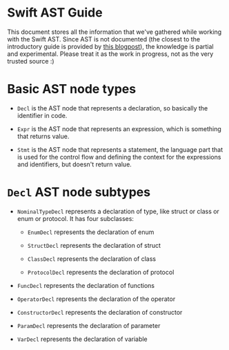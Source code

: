 # Swift AST Guide

This document stores all the information that we've gathered while working with the Swift AST. Since AST is not documented (the closest to the introductory guide is provided by [this blogpost](https://medium.com/@slavapestov/the-secret-life-of-types-in-swift-ff83c3c000a5)), the knowledge is partial and experimental. Please treat it as the work in progress, not as the very trusted source :)

# Basic AST node types

* `Decl` is the AST node that represents a declaration, so basically the identifier in code.

* `Expr` is the AST node that represents an expression, which is something that returns value.

* `Stmt` is the AST node that represents a statement, the language part that is used for the control flow and defining the context for the expressions and identifiers, but doesn't return value.

# `Decl` AST node subtypes

* `NominalTypeDecl` represents a declaration of type, like struct or class or enum or protocol. It has four subclasses:

  * `EnumDecl` represents the declaration of enum

  * `StructDecl` represents the declaration of struct

  * `ClassDecl` represents the declaration of class

  * `ProtocolDecl` represents the declaration of protocol

* `FuncDecl` represents the declaration of functions

* `OperatorDecl` represents the declaration of the operator

* `ConstructorDecl` represents the declaration of constructor

* `ParamDecl` represents the declaration of parameter

* `VarDecl` represents the declaration of variable
